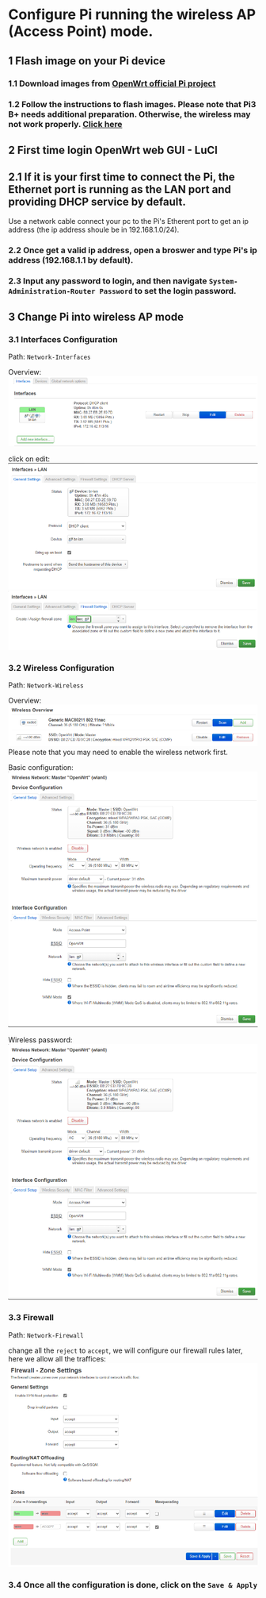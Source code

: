 # Configure Pi running the wireless AP (Access Point) mode.  
## 1  Flash image on your Pi device  
### 1.1 Download images from [OpenWrt official Pi project](https://openwrt.org/toh/raspberry_pi_foundation/raspberry_pi)  
### 1.2 Follow the instructions to flash images. Please note that Pi3 B+ needs additional preparation. Otherwise, the wireless may not work properly. [Click here](https://openwrt.org/toh/raspberry_pi_foundation/raspberry_pi#wireless_country_code_issue)  

## 2  First time login OpenWrt web GUI - LuCI  
## 2.1 If it is your first time to connect the Pi, the Ethernet port is running as the LAN port and providing DHCP service by default. 
Use a network cable connect your pc to the Pi's Etherent port to get an ip address (the ip address shoule be in 192.168.1.0/24).  
### 2.2 Once get a valid ip address, open a broswer and type Pi's ip address (192.168.1.1 by default).  
### 2.3 Input any password to login, and then navigate `System-Administration-Router Password` to set the login password.  

## 3 Change Pi into wireless AP mode
### 3.1 Interfaces Configuration  
Path: `Network-Interfaces`  

Overview:  
![interface overview](interface_overview.png)  

click on edit:  
![interface_conf1](interface_conf1.png)  
![interface_conf2](interface_conf2.png)  

### 3.2 Wireless Configuration
Path: `Network-Wireless`  

Overview:  
![wireless_overview](wireless_overview.png)  
Please note that you may need to enable the wireless network first.  

Basic configuration:  
![wireless_conf1](wireless_conf1.png)  

Wireless password:  
![wireless_conf1](wireless_conf1.png)  

### 3.3 Firewall
Path: `Network-Firewall`  

change all the `reject` to `accept`, we will configure our firewall rules later, here we allow all the traffices:  
![firewall_overview](firewall_overview.png)  

### 3.4 Once all the configuration is done, click on the `Save & Apply`  
